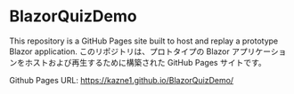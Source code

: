 # BlazorQuizDemo
This repository is a GitHub Pages site built to host and replay a prototype Blazor application.  このリポジトリは、プロトタイプの Blazor アプリケーションをホストおよび再生するために構築された GitHub Pages サイトです。

Github Pages URL: https://kazne1.github.io/BlazorQuizDemo/